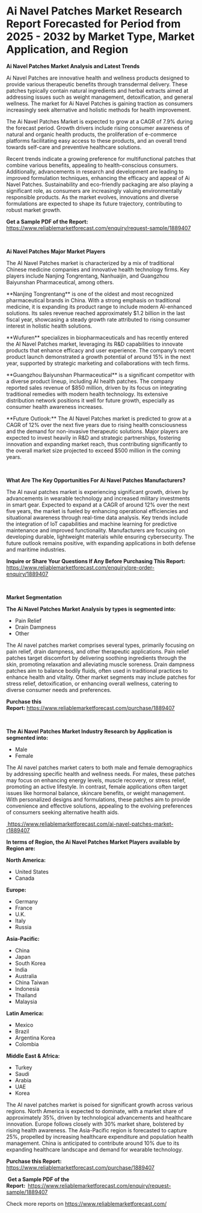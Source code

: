 <p><h1>Ai Navel Patches Market Research Report Forecasted for Period from 2025 -  2032 by Market Type, Market Application, and Region</h1></p><p><strong>Ai Navel Patches Market Analysis and Latest Trends</strong></p>
<p><p>Ai Navel Patches are innovative health and wellness products designed to provide various therapeutic benefits through transdermal delivery. These patches typically contain natural ingredients and herbal extracts aimed at addressing issues such as weight management, detoxification, and general wellness. The market for Ai Navel Patches is gaining traction as consumers increasingly seek alternative and holistic methods for health improvement.</p><p>The Ai Navel Patches Market is expected to grow at a CAGR of 7.9% during the forecast period. Growth drivers include rising consumer awareness of natural and organic health products, the proliferation of e-commerce platforms facilitating easy access to these products, and an overall trend towards self-care and preventive healthcare solutions. </p><p>Recent trends indicate a growing preference for multifunctional patches that combine various benefits, appealing to health-conscious consumers. Additionally, advancements in research and development are leading to improved formulation techniques, enhancing the efficacy and appeal of Ai Navel Patches. Sustainability and eco-friendly packaging are also playing a significant role, as consumers are increasingly valuing environmentally responsible products. As the market evolves, innovations and diverse formulations are expected to shape its future trajectory, contributing to robust market growth.</p></p>
<p><strong>Get a Sample PDF of the Report:&nbsp;</strong> <a href="https://www.reliablemarketforecast.com/enquiry/request-sample/1889407?utm_campaign=1874&utm_medium=2&utm_source=Github&utm_content=ia&utm_term=14012025&utm_id=ai-navel-patches">https://www.reliablemarketforecast.com/enquiry/request-sample/1889407</a></p>
<p>&nbsp;</p>
<p><strong>Ai Navel Patches Major Market Players</strong></p>
<p><p>The AI Navel Patches market is characterized by a mix of traditional Chinese medicine companies and innovative health technology firms. Key players include Nanjing Tongrentang, Nanhuaijin, and Guangzhou Baiyunshan Pharmaceutical, among others.</p><p>**Nanjing Tongrentang** is one of the oldest and most recognized pharmaceutical brands in China. With a strong emphasis on traditional medicine, it is expanding its product range to include modern AI-enhanced solutions. Its sales revenue reached approximately $1.2 billion in the last fiscal year, showcasing a steady growth rate attributed to rising consumer interest in holistic health solutions.</p><p>**Wufuren** specializes in biopharmaceuticals and has recently entered the AI Navel Patches market, leveraging its R&D capabilities to innovate products that enhance efficacy and user experience. The company’s recent product launch demonstrated a growth potential of around 15% in the next year, supported by strategic marketing and collaborations with tech firms.</p><p>**Guangzhou Baiyunshan Pharmaceutical** is a significant competitor with a diverse product lineup, including AI health patches. The company reported sales revenue of $850 million, driven by its focus on integrating traditional remedies with modern health technology. Its extensive distribution network positions it well for future growth, especially as consumer health awareness increases.</p><p>**Future Outlook:** The AI Navel Patches market is predicted to grow at a CAGR of 12% over the next five years due to rising health consciousness and the demand for non-invasive therapeutic solutions. Major players are expected to invest heavily in R&D and strategic partnerships, fostering innovation and expanding market reach, thus contributing significantly to the overall market size projected to exceed $500 million in the coming years.</p></p>
<p>&nbsp;</p>
<p><strong>What Are The Key Opportunities For Ai Navel Patches Manufacturers?</strong></p>
<p><p>The AI naval patches market is experiencing significant growth, driven by advancements in wearable technology and increased military investments in smart gear. Expected to expand at a CAGR of around 12% over the next five years, the market is fueled by enhancing operational efficiencies and situational awareness through real-time data analysis. Key trends include the integration of IoT capabilities and machine learning for predictive maintenance and improved functionality. Manufacturers are focusing on developing durable, lightweight materials while ensuring cybersecurity. The future outlook remains positive, with expanding applications in both defense and maritime industries.</p></p>
<p><strong>Inquire or Share Your Questions If Any Before Purchasing This Report:</strong> <a href="https://www.reliablemarketforecast.com/enquiry/pre-order-enquiry/1889407?utm_campaign=1874&utm_medium=2&utm_source=Github&utm_content=ia&utm_term=14012025&utm_id=ai-navel-patches">https://www.reliablemarketforecast.com/enquiry/pre-order-enquiry/1889407</a></p>
<p>&nbsp;</p>
<p><strong>Market Segmentation</strong></p>
<p><strong>The Ai Navel Patches Market Analysis by types is segmented into:</strong></p>
<p><ul><li>Pain Relief</li><li>Drain Dampness</li><li>Other</li></ul></p>
<p><p>The AI navel patches market comprises several types, primarily focusing on pain relief, drain dampness, and other therapeutic applications. Pain relief patches target discomfort by delivering soothing ingredients through the skin, promoting relaxation and alleviating muscle soreness. Drain dampness patches aim to balance bodily fluids, often used in traditional practices to enhance health and vitality. Other market segments may include patches for stress relief, detoxification, or enhancing overall wellness, catering to diverse consumer needs and preferences.</p></p>
<p><strong>Purchase this Report:&nbsp;</strong><a href="https://www.reliablemarketforecast.com/purchase/1889407?utm_campaign=1874&utm_medium=2&utm_source=Github&utm_content=ia&utm_term=14012025&utm_id=ai-navel-patches">https://www.reliablemarketforecast.com/purchase/1889407</a></p>
<p>&nbsp;</p>
<p><strong>The Ai Navel Patches Market Industry Research by Application is segmented into:</strong></p>
<p><ul><li>Male</li><li>Female</li></ul></p>
<p><p>The AI navel patches market caters to both male and female demographics by addressing specific health and wellness needs. For males, these patches may focus on enhancing energy levels, muscle recovery, or stress relief, promoting an active lifestyle. In contrast, female applications often target issues like hormonal balance, skincare benefits, or weight management. With personalized designs and formulations, these patches aim to provide convenience and effective solutions, appealing to the evolving preferences of consumers seeking alternative health aids.</p></p>
<p><a href="https://www.reliablemarketforecast.com/ai-navel-patches-market-r1889407?utm_campaign=1874&utm_medium=2&utm_source=Github&utm_content=ia&utm_term=14012025&utm_id=ai-navel-patches">&nbsp;https://www.reliablemarketforecast.com/ai-navel-patches-market-r1889407</a></p>
<p><strong>In terms of Region, the Ai Navel Patches Market Players available by Region are:</strong></p>
<p>
    <p> <strong> North America: </strong>
        <ul>
            <li>United States</li>
            <li>Canada</li>
        </ul>
        </p> 
    <p> <strong> Europe: </strong>
        <ul>
            <li>Germany</li>
            <li>France</li>
            <li>U.K.</li>
            <li>Italy</li>
            <li>Russia</li>
        </ul>
        </p> 
    <p> <strong> Asia-Pacific: </strong>
        <ul>
            <li>China</li>
            <li>Japan</li>
            <li>South Korea</li>
            <li>India</li>
            <li>Australia</li>
            <li>China Taiwan</li>
            <li>Indonesia</li>
            <li>Thailand</li>
            <li>Malaysia</li>
        </ul>
        </p> 
    <p> <strong> Latin America: </strong>
        <ul>
            <li>Mexico</li>
            <li>Brazil</li>
            <li>Argentina Korea</li>
            <li>Colombia</li>
        </ul>
        </p> 
    <p> <strong> Middle East & Africa: </strong>
        <ul>
            <li>Turkey</li>
            <li>Saudi</li>
            <li>Arabia</li>
            <li>UAE</li>
            <li>Korea</li>
        </ul>
    </p>
    </p>
<p><p>The AI navel patches market is poised for significant growth across various regions. North America is expected to dominate, with a market share of approximately 35%, driven by technological advancements and healthcare innovation. Europe follows closely with 30% market share, bolstered by rising health awareness. The Asia-Pacific region is forecasted to capture 25%, propelled by increasing healthcare expenditure and population health management. China is anticipated to contribute around 10% due to its expanding healthcare landscape and demand for wearable technology.</p></p>
<p><strong>Purchase this Report: </strong><a href="https://www.reliablemarketforecast.com/purchase/1889407?utm_campaign=1874&utm_medium=2&utm_source=Github&utm_content=ia&utm_term=14012025&utm_id=ai-navel-patches">https://www.reliablemarketforecast.com/purchase/1889407</a></p>
<p>&nbsp;<strong>Get a Sample PDF of the Report:&nbsp;&nbsp;</strong><a href="https://www.reliablemarketforecast.com/enquiry/request-sample/1889407?utm_campaign=1874&utm_medium=2&utm_source=Github&utm_content=ia&utm_term=14012025&utm_id=ai-navel-patches">https://www.reliablemarketforecast.com/enquiry/request-sample/1889407</a></p>
<p><strong></strong></p>
<p>Check more reports on <a href="https://www.reliablemarketforecast.com/?utm_campaign=1874&utm_medium=2&utm_source=Github&utm_content=ia&utm_term=14012025&utm_id=ai-navel-patches">https://www.reliablemarketforecast.com/</a></p>